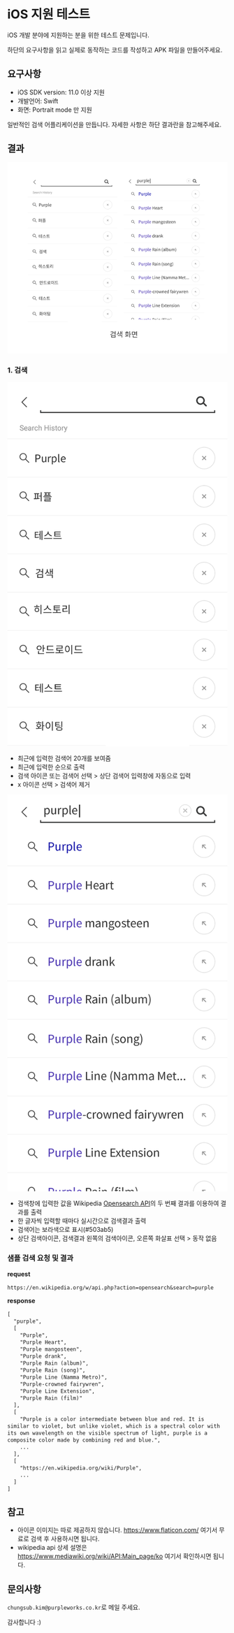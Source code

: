 # iOS 지원 테스트

iOS 개발 분야에 지원하는 분을 위한 테스트 문제입니다.

하단의 요구사항을 읽고 실제로 동작하는 코드를 작성하고 APK 파일을 만들어주세요.

## 요구사항

- iOS SDK version: 11.0 이상 지원
- 개발언어: Swift
- 화면: Portrait mode 만 지원

일반적인 검색 어플리케이션을 만듭니다. 자세한 사항은 하단 결과란을 참고해주세요.

## 결과

![전체 화면](screen.png)

### 1. 검색

![검색 기본 화면](search.png)

- 최근에 입력한 검색어 20개를 보여줌
- 최근에 입력한 순으로 출력
- 검색 아이콘 또는 검색어 선택 > 상단 검색어 입력창에 자동으로 입력
- x 아이콘 선택 > 검색어 제거

![검색 결과 화면](search_result.png)

- 검색창에 입력한 값을 Wikipedia [Opensearch API](https://www.mediawiki.org/wiki/API:Opensearch)의 두 번째 결과를 이용하여 결과를 출력
- 한 글자씩 입력할 때마다 실시간으로 검색결과 출력
- 검색어는 보라색으로 표시(#503ab5)
- 상단 검색아이콘, 검색결과 왼쪽의 검색아이콘, 오른쪽 화살표 선택 > 동작 없음

### 샘플 검색 요청 및 결과

**request**

```
https://en.wikipedia.org/w/api.php?action=opensearch&search=purple
```

**response**

```
[
  "purple",
  [
    "Purple",
    "Purple Heart",
    "Purple mangosteen",
    "Purple drank",
    "Purple Rain (album)",
    "Purple Rain (song)",
    "Purple Line (Namma Metro)",
    "Purple-crowned fairywren",
    "Purple Line Extension",
    "Purple Rain (film)"
  ],
  [
    "Purple is a color intermediate between blue and red. It is similar to violet, but unlike violet, which is a spectral color with its own wavelength on the visible spectrum of light, purple is a composite color made by combining red and blue.",
    ...
  ],
  [
    "https://en.wikipedia.org/wiki/Purple",
    ...
  ]
]
```

## 참고

- 아이콘 이미지는 따로 제공하지 않습니다. https://www.flaticon.com/ 여기서 무료로 검색 후 사용하시면 됩니다.
- wikipedia api 상세 설명은 https://www.mediawiki.org/wiki/API:Main_page/ko 여기서 확인하시면 됩니다.

## 문의사항

`chungsub.kim@purpleworks.co.kr`로 메일 주세요.

감사합니다 :)
